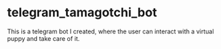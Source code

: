 # telegram_tamagotchi_bot
This is a telegram bot I created, where the user can interact with a virtual puppy and take care of it.
